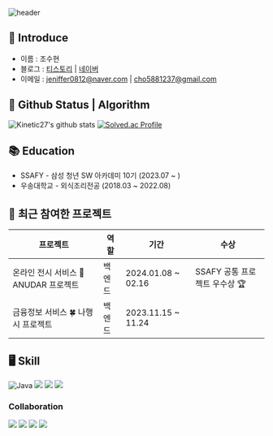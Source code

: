 ![header](https://capsule-render.vercel.app/api?type=slice&color=gradient&height=200&section=footer&text=CHO%20Suhyeon&fontSize=100)

## 👩 Introduce 
- 이름 : 조수현
- 블로그 : [티스토리](https://jeniffer0812techstory.tistory.com/) | [네이버](https://blog.naver.com/jeniffer0812)
- 이메일 : jeniffer0812@naver.com | cho5881237@gmail.com

## 🔐 Github Status | Algorithm 
![Kinetic27's github stats](https://github-readme-stats.vercel.app/api?username=chosuhyeon0812&show_icons=true) 
[![Solved.ac Profile](http://mazassumnida.wtf/api/generate_badge?boj=cho5881237)](https://solved.ac/cho5881237)


## 📚 Education 
- SSAFY - 삼성 청년 SW 아카데미 10기 (2023.07 ~ ) 
- 우송대학교 - 외식조리전공 (2018.03 ~ 2022.08)

## 📌 최근 참여한 프로젝트

| 프로젝트 | 역할 | 기간 | 수상 |
|---|---|---|---|
| 온라인 전시 서비스 🎨 ANUDAR 프로젝트 | 백엔드 | 2024.01.08 ~ 02.16 | SSAFY 공통 프로젝트 우수상 🏆 |
| 금융정보 서비스 🍀 나행시 프로젝트 | 백엔드 | 2023.11.15 ~ 11.24 ||


   
## 🖥 Skill 

![Java](https://img.shields.io/badge/Java-007396.svg?&style=for-the-badge&logo=Java&logoColor=white) <img src="https://img.shields.io/badge/Python-3776AB?style=for-the-badge&logo=Python&logoColor=white"> <img src="https://img.shields.io/badge/github-181717?style=for-the-badge&logo=github&logoColor=white"> <img src="https://img.shields.io/badge/git-F05032?style=for-the-badge&logo=git&logoColor=white"> 


### Collaboration

<img src="https://img.shields.io/badge/github-181717?style=for-the-badge&logo=github&logoColor=white"> <img src="https://img.shields.io/badge/notion-white?style=for-the-badge&logo=notion&logoColor=black"> <img src="https://img.shields.io/badge/jira-0052CC?style=for-the-badge&logo=jirasoftware&logoColor=white"> <img src="https://img.shields.io/badge/figma-F24E1E?style=for-the-badge&logo=figma&logoColor=white">
